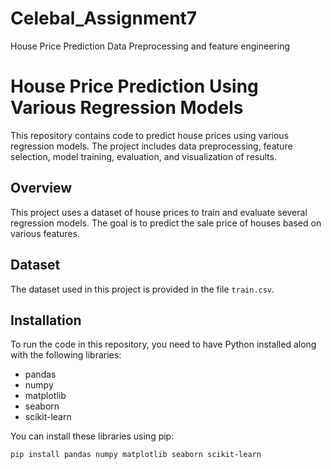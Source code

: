 # Celebal_Assignment7
House Price Prediction Data Preprocessing and feature engineering
# House Price Prediction Using Various Regression Models

This repository contains code to predict house prices using various regression models. The project includes data preprocessing, feature selection, model training, evaluation, and visualization of results.

## Overview

This project uses a dataset of house prices to train and evaluate several regression models. The goal is to predict the sale price of houses based on various features.

## Dataset

The dataset used in this project is provided in the file `train.csv`.

## Installation

To run the code in this repository, you need to have Python installed along with the following libraries:

- pandas
- numpy
- matplotlib
- seaborn
- scikit-learn

You can install these libraries using pip:

```bash
pip install pandas numpy matplotlib seaborn scikit-learn

